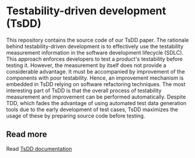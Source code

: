 # Testability-driven development (TsDD)

This repository contains the source code of our TsDD paper.
The rationale behind testability-driven development is to effectively use the testability measurement information in the software development lifecycle (SDLC). This approach enforces developers to test a product's testability before testing it. However, the measurement by itself does not provide a considerable advantage. It must be accompanied by improvement of the components with poor testability. Hence, an improvement mechanism is embedded in TsDD relying on software refactoring techniques. The most interesting part of TsDD is that the overall process of testability measurement and improvement can be performed automatically. Despite TDD, which fades the advantage of using automated test data generation tools due to the early development of test cases, TsDD maximizes the usage of these by preparing source code before testing. 
 
## Read more 

Read [TsDD documentation](https://m-zakeri.github.io/TsDD/)


